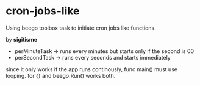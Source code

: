 # cron-jobs-like
Using beego toolbox task to initiate cron jobs like functions.

by **sigitisme**

 - perMinuteTask -> runs every minutes but starts only if the second is 00
 - perSecondTask -> runs every seconds and starts immediately

since it only works if the app runs continously, func main() must use looping. for {} and beego.Run() works both.  

